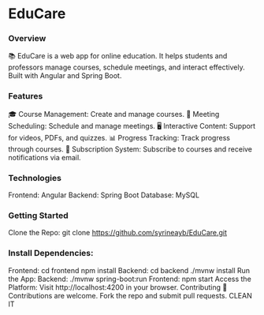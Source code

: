 # EduCare
### Overview
📚 EduCare is a web app for online education. It helps students and professors manage courses, schedule meetings, and interact effectively. Built with Angular and Spring Boot.

### Features
🎓 Course Management: Create and manage courses.
📅 Meeting Scheduling: Schedule and manage meetings.
🖥️ Interactive Content: Support for videos, PDFs, and quizzes.
📊 Progress Tracking: Track progress through courses.
🔔 Subscription System: Subscribe to courses and receive notifications via email. 
### Technologies
Frontend: Angular
Backend: Spring Boot
Database: MySQL

### Getting Started
Clone the Repo:
git clone https://github.com/syrineayb/EduCare.git
### Install Dependencies:
Frontend:
cd frontend
npm install
Backend:
cd backend
./mvnw install
Run the App:
Backend:
./mvnw spring-boot:run
Frontend:
npm start
Access the Platform:
Visit http://localhost:4200 in your browser.
Contributing
🤝 Contributions are welcome. Fork the repo and submit pull requests. CLEAN IT
